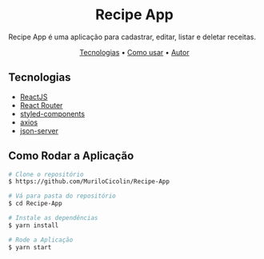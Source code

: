 <h1 align="center">Recipe App</h1
<p align="center">Recipe App é uma aplicação para cadastrar, editar, listar e deletar receitas.</p>
<p align="center">
 <a href="#tecnologias">Tecnologias</a> •  
 <a href="#como-usar">Como usar</a> • 
 <a href="#autor">Autor</a>
</p>

## Tecnologias

-  [ReactJS](https://reactjs.org/)
-  [React Router ](https://github.com/ReactTraining/react-router)
-  [styled-components](https://www.styled-components.com/)
-  [axios](https://github.com/axios/axios)
-  [json-server](https://github.com/typicode/json-server)

## Como Rodar a Aplicação



```bash
# Clone o repositório
$ https://github.com/MuriloCicolin/Recipe-App

# Vá para pasta do repositório
$ cd Recipe-App

# Instale as dependências 
$ yarn install

# Rode a Aplicação
$ yarn start

